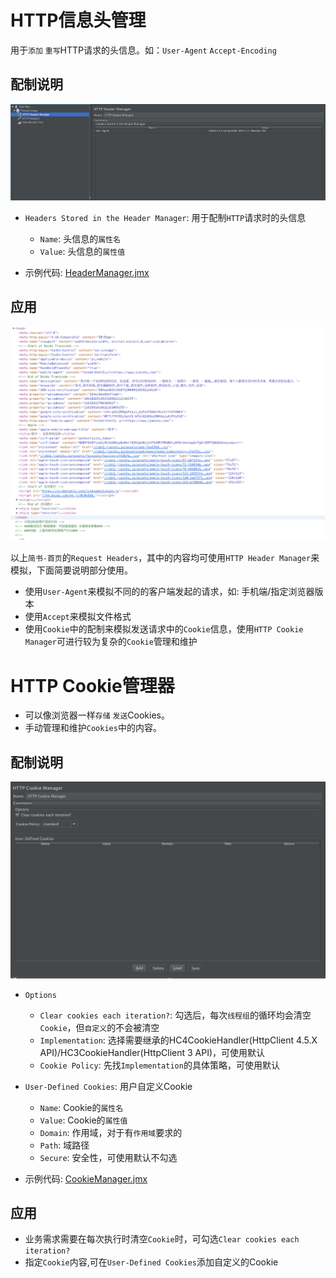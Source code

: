 # HTTP信息头管理

用于`添加` `重写`HTTP请求的头信息。如：`User-Agent` `Accept-Encoding`

## 配制说明

![](../img/chapter3/HTTPHeaderManager.png)

- `Headers Stored in the Header Manager`: 用于配制`HTTP`请求时的头信息

  - `Name`: 头信息的`属性名`
  - `Value`: 头信息的`属性值`

- 示例代码: [HeaderManager.jmx](../src/chapter3/HeaderManager.jmx)

## 应用

![](../img/chapter3/HTTPRequestHeader.png)

以上`简书-首页`的`Request Headers`，其中的内容均可使用`HTTP Header Manager`来模拟，下面简要说明部分使用。

- 使用`User-Agent`来模拟不同的的客户端发起的请求，如: 手机端/指定浏览器版本
- 使用`Accept`来模拟文件格式
- 使用`Cookie`中的配制来模拟发送请求中的`Cookie`信息，使用`HTTP Cookie Manager`可进行较为复杂的`Cookie`管理和维护

# HTTP Cookie管理器

- 可以像浏览器一样`存储` `发送`Cookies。
- 手动管理和维护`Cookies`中的内容。

## 配制说明

![](../img/chapter3/HTTPCookieManager.png)

- `Options`

  - `Clear cookies each iteration?`: 勾选后，每次`线程组`的循环均会清空`Cookie`，但`自定义`的不会被清空
  - `Implementation`: 选择需要继承的HC4CookieHandler(HttpClient 4.5.X API)/HC3CookieHandler(HttpClient 3 API)，可使用默认
  - `Cookie Policy`: 先找`Implementation`的具体策略，可使用默认

- `User-Defined Cookies`: 用户自定义Cookie

  - `Name`: Cookie的`属性名`
  - `Value`: Cookie的`属性值`
  - `Domain`: 作用域，对于有`作用域`要求的
  - `Path`: 域路径
  - `Secure`: 安全性，可使用默认不勾选

- 示例代码: [CookieManager.jmx](../src/chapter3/CookieManager.jmx)

## 应用

- 业务需求需要在每次执行时清空`Cookie`时，可勾选`Clear cookies each iteration?`
- 指定`Cookie`内容,可在`User-Defined Cookies`添加自定义的Cookie
